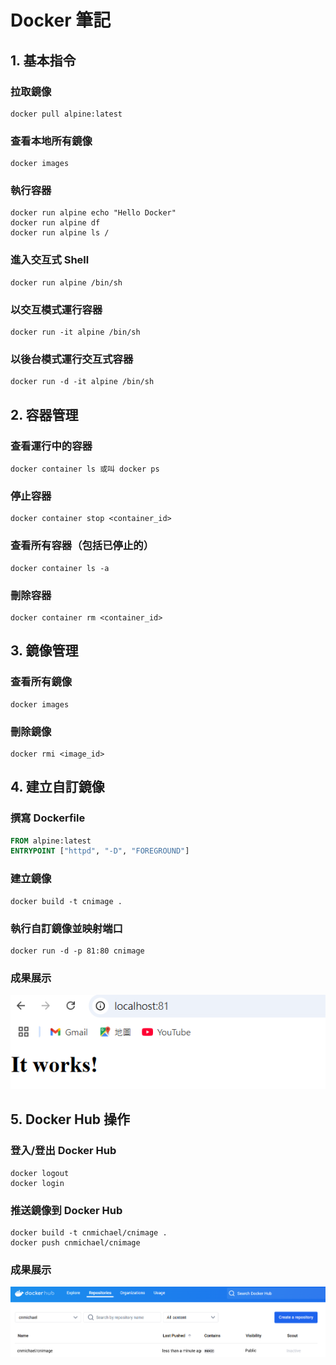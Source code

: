 # Docker 筆記

## 1. 基本指令

### 拉取鏡像
```
docker pull alpine:latest
```

### 查看本地所有鏡像
```
docker images
```

### 執行容器
```
docker run alpine echo "Hello Docker"
docker run alpine df
docker run alpine ls /
```

### 進入交互式 Shell
```
docker run alpine /bin/sh
```

### 以交互模式運行容器
```
docker run -it alpine /bin/sh
```

### 以後台模式運行交互式容器
```
docker run -d -it alpine /bin/sh
```

## 2. 容器管理

### 查看運行中的容器
```
docker container ls 或叫 docker ps 
```

### 停止容器
```
docker container stop <container_id>
```

### 查看所有容器（包括已停止的）
```
docker container ls -a
```

### 刪除容器
```
docker container rm <container_id>
```

## 3. 鏡像管理

### 查看所有鏡像
```
docker images
```

### 刪除鏡像
```
docker rmi <image_id>
```

## 4. 建立自訂鏡像

### 撰寫 Dockerfile
```Dockerfile
FROM alpine:latest
ENTRYPOINT ["httpd", "-D", "FOREGROUND"]
```

### 建立鏡像
```
docker build -t cnimage .
```

### 執行自訂鏡像並映射端口
```
docker run -d -p 81:80 cnimage
```
### 成果展示
![建立image](pic1.png)
## 5. Docker Hub 操作

### 登入/登出 Docker Hub
```
docker logout
docker login
```

### 推送鏡像到 Docker Hub
```
docker build -t cnmichael/cnimage .
docker push cnmichael/cnimage
```

### 成果展示
![推送至Docker Hub](pic2.png)


